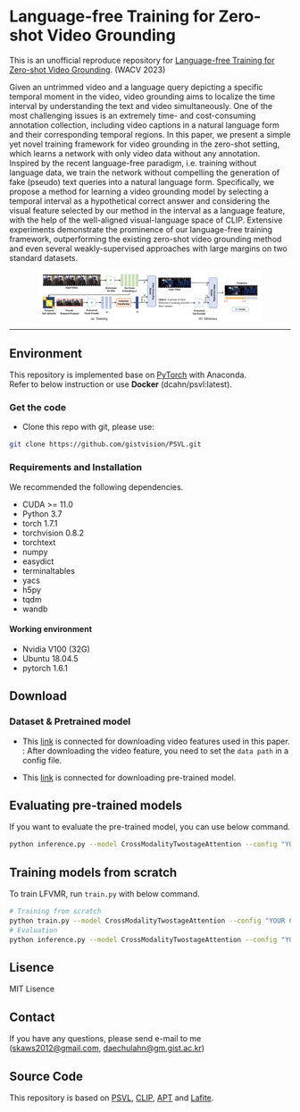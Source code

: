# Language-free Training for Zero-shot Video Grounding 

This is an unofficial reproduce repository for [Language-free Training for Zero-shot Video Grounding](https://arxiv.org/abs/2210.12977). (WACV 2023)


Given an untrimmed video and a language query depicting a specific temporal moment in the video, video grounding aims to localize the time interval by understanding the text and video simultaneously. One of the most challenging issues is an extremely time- and cost-consuming annotation collection, including video captions in a natural language form and their corresponding temporal regions. In this paper, we present a simple yet novel training framework for video grounding in the zero-shot setting, which learns a network with only video data without any annotation. Inspired by the recent language-free paradigm, i.e. training without language data, we train the network without compelling the generation of fake (pseudo) text queries into a natural language form. Specifically, we propose a method for learning a video grounding model by selecting a temporal interval as a hypothetical correct answer and considering the visual feature selected by our method in the interval as a language feature, with the help of the well-aligned visual-language space of CLIP. Extensive experiments demonstrate the prominence of our language-free training framework, outperforming the existing zero-shot video grounding method and even several weakly-supervised approaches with large margins on two standard datasets.

<img src="media/task-2.png" alt="task_nlvl" width="400" style="margin-left: auto; margin-right: auto; display: block;"/>


---
## Environment
This repository is implemented base on [PyTorch](http://pytorch.org/) with Anaconda.</br>
Refer to below instruction or use **Docker** (dcahn/psvl:latest). </br>



### Get the code
- Clone this repo with git, please use:
```bash
git clone https://github.com/gistvision/PSVL.git
```

### Requirements and Installation
We recommended the following dependencies.

- CUDA >= 11.0
- Python 3.7
- torch 1.7.1
- torchvision 0.8.2
- torchtext
- numpy
- easydict
- terminaltables
- yacs
- h5py
- tqdm
- wandb

#### Working environment
- Nvidia V100 (32G)
- Ubuntu 18.04.5
- pytorch 1.6.1

## Download

### Dataset & Pretrained model

- This [link](https://drive.google.com/file/d/1Vjgm2XA3TYcc4h9IWR5k5efU-bXNir5f/view?usp=sharing) is connected for downloading video features used in this paper. </br>
: After downloading the video feature, you need to set the `data path` in a config file. </br> 

- This [link](https://drive.google.com/file/d/1M2FX2qkEvyked50LSc9Y5r87GBnpohSX/view?usp=sharing) is connected for downloading pre-trained model.

## Evaluating pre-trained models

If you want to evaluate the pre-trained model, you can use below command.

```bash
python inference.py --model CrossModalityTwostageAttention --config "YOUR CONFIG PATH" --pre_trained "YOUR MODEL PATH"
```

## Training models from scratch

To train LFVMR, run `train.py` with below command.

```bash
# Training from scratch
python train.py --model CrossModalityTwostageAttention --config "YOUR CONFIG PATH"
# Evaluation
python inference.py --model CrossModalityTwostageAttention --config "YOUR CONFIG PATH" --pre_trained "YOUR MODEL PATH"
```

## Lisence
MIT Lisence


## Contact
If you have any questions, please send e-mail to me (skaws2012@gmail.com, daechulahn@gm.gist.ac.kr)

## Source Code
This repository is based on [PSVL](https://github.com/gistvision/PSVL), [CLIP](https://github.com/openai/CLIP), [APT](https://github.com/StanfordVL/atp-video-language) and [Lafite](https://github.com/drboog/Lafite).